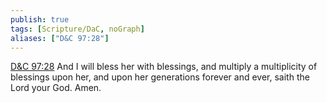 ```yaml
---
publish: true
tags: [Scripture/DaC, noGraph]
aliases: ["D&C 97:28"]
---
```

[D&C 97:28](https://churchofjesuschrist.org/study/scriptures/dc-testament/dc/97?lang=eng&id=p28#p28) And I will bless her with blessings, and multiply a multiplicity of blessings upon her, and upon her generations forever and ever, saith the Lord your God. Amen.





